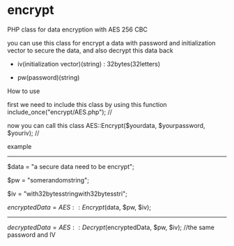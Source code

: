 # encrypt
PHP class for data encryption with AES 256 CBC

you can use this class for encrypt a data with password and initialization vector to secure the data, and also decrypt this data back

* iv(initialization vector)(string) : 32bytes(32letters)

* pw(password)(string)

How to use

first we need to include this class by using this function include_once("encrypt/AES.php"); //

now you can call this class AES::Encrypt($yourdata, $yourpassword, $youriv); // 

example

--------------------------------------------

$data = "a secure data need to be encrypt";

$pw = "somerandomstring";

$iv = "with32bytesstringwith32bytesstri";

$encryptedData = AES::Encrypt($data, $pw, $iv);

-------------------------------------------------

$decryptedData = AES::Decrypt($encryptedData, $pw, $iv); //the same password and IV
